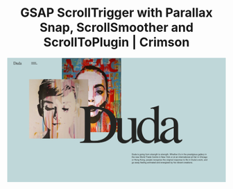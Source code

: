 <div align="center">

# GSAP ScrollTrigger with Parallax Snap, ScrollSmoother and ScrollToPlugin | Crimson

<img src="admin/base.png">

</div>